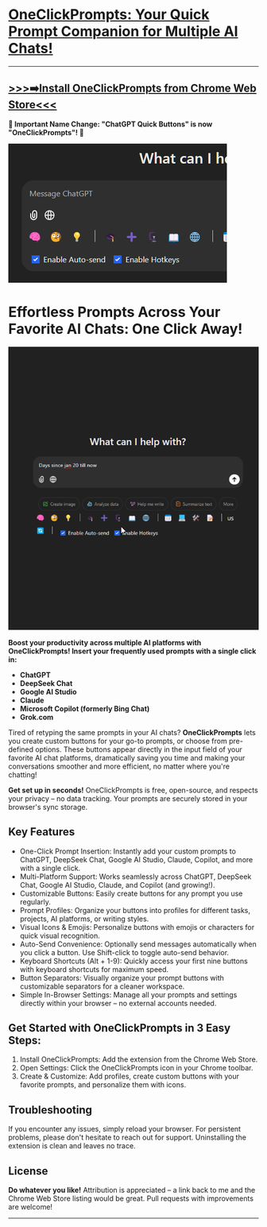 # [OneClickPrompts:  Your Quick Prompt Companion for Multiple AI Chats!](https://chromewebstore.google.com/detail/chatgpt-quick-buttons-for/iiofmimaakhhoiablomgcjpilebnndbf)



---
**[>>>➡️Install OneClickPrompts from Chrome Web Store<<<](https://chromewebstore.google.com/detail/chatgpt-quick-buttons-for/iiofmimaakhhoiablomgcjpilebnndbf)**
---


**📢  Important Name Change:  "ChatGPT Quick Buttons" is now "OneClickPrompts"! 📢**

![OneClickPrompts Extension Logo](Promo/promo440_280.png)
# Effortless Prompts Across Your Favorite AI Chats: One Click Away!
![OneClickPrompts Prompt Insertion GIF](Promo/how_it_works_gifv.gif)

**Boost your productivity across multiple AI platforms with OneClickPrompts!  Insert your frequently used prompts with a single click in:**

* **ChatGPT**
* **DeepSeek Chat**
* **Google AI Studio**
* **Claude**
* **Microsoft Copilot (formerly Bing Chat)**
* **Grok.com**


Tired of retyping the same prompts in your AI chats?  **OneClickPrompts** lets you create custom buttons for your go-to prompts, or choose from pre-defined options.  These buttons appear directly in the input field of your favorite AI chat platforms, dramatically saving you time and making your conversations smoother and more efficient, no matter where you're chatting!

**Get set up in seconds!** OneClickPrompts is free, open-source, and respects your privacy – no data tracking. Your prompts are securely stored in your browser's sync storage.

## Key Features

- One-Click Prompt Insertion: Instantly add your custom prompts to ChatGPT, DeepSeek Chat, Google AI Studio, Claude, Copilot, and more with a single click.
- Multi-Platform Support:  Works seamlessly across ChatGPT, DeepSeek Chat, Google AI Studio, Claude, and Copilot (and growing!).
- Customizable Buttons:  Easily create buttons for any prompt you use regularly.
- Prompt Profiles: Organize your buttons into profiles for different tasks, projects, AI platforms, or writing styles.
- Visual Icons & Emojis:  Personalize buttons with emojis or characters for quick visual recognition.
- Auto-Send Convenience:  Optionally send messages automatically when you click a button. Use Shift-click to toggle auto-send behavior.
- Keyboard Shortcuts (Alt + 1-9):  Quickly access your first nine buttons with keyboard shortcuts for maximum speed.
- Button Separators:  Visually organize your prompt buttons with customizable separators for a cleaner workspace.
- Simple In-Browser Settings:  Manage all your prompts and settings directly within your browser – no external accounts needed.

## Get Started with OneClickPrompts in 3 Easy Steps:

1. Install OneClickPrompts: Add the extension from the Chrome Web Store.
2. Open Settings: Click the OneClickPrompts icon in your Chrome toolbar.
3. Create & Customize: Add profiles, create custom buttons with your favorite prompts, and personalize them with icons.

## Troubleshooting

If you encounter any issues, simply reload your browser. For persistent problems, please don't hesitate to reach out for support.  Uninstalling the extension is clean and leaves no trace.

## License

**Do whatever you like!**  Attribution is appreciated – a link back to me and the Chrome Web Store listing would be great.  Pull requests with improvements are welcome!

---

